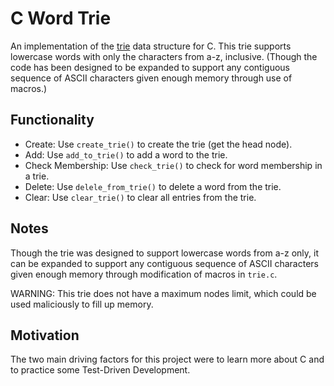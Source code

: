 # C Word Trie

An implementation of the [trie](https://en.wikipedia.org/wiki/Trie) data structure for C. This trie supports lowercase
words with only the characters from a-z, inclusive. (Though the code has been designed to be expanded to support any
contiguous sequence of ASCII characters given enough memory through use of macros.)

## Functionality

- Create: Use `create_trie()` to create the trie (get the head node).
- Add: Use `add_to_trie()` to add a word to the trie.
- Check Membership: Use `check_trie()` to check for word membership in a trie.
- Delete: Use `delele_from_trie()` to delete a word from the trie.
- Clear: Use `clear_trie()` to clear all entries from the trie.

## Notes

Though the trie was designed to support lowercase words from a-z only, it can be expanded to support any contiguous
sequence of ASCII characters given enough memory through modification of macros in `trie.c`.

WARNING: This trie does not have a maximum nodes limit, which could be used maliciously to fill up memory.

## Motivation

The two main driving factors for this project were to learn more about C and to practice some Test-Driven Development.
